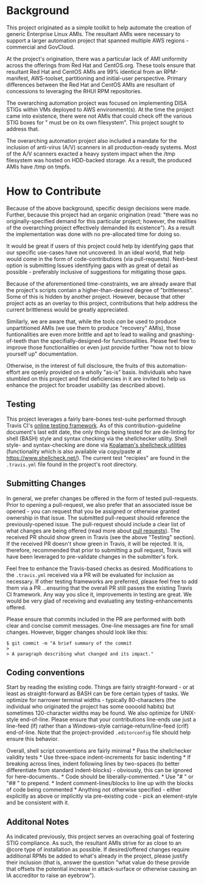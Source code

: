 # Background 

This project originated as a simple toolkit to help automate the creation of generic Enterprise Linux AMIs. The resultant AMIs were necessary to support a larger automation project that spanned multiple AWS regions - commercial and GovCloud.

At the project's origination, there was a particular lack of AMI uniformity across the offerings from Red Hat and CentOS.org. These tools ensure that resultant Red Hat and CentOS AMIs are 99% identical from an RPM-manifest, AWS-toolset, partitioning and initial-user perspective. Primary differences between the Red Hat and CentOS AMIs are resultant of concessions to leveraging the RHUI RPM repositories.

The overarching automation project was focused on implementing DISA STIGs within VMs deployed to AWS environment(s). At the time the project came into existence, there were not AMIs that could check off the various STIG boxes for "<DIRECTORY> must be on its own filesystem". This project sought to address that.

The overarching automation project also included a mandate for the inclusion of anti-virus (A/V) scanners in all production-ready systems. Most of the A/V scanners exacted a heavy system impact when the /tmp filesystem was hosted on HDD-backed storage. As a result, the produced AMIs have /tmp on tmpfs.


# How to Contribute

Because of the above background, specific design decisions were made. Further, because this project had an organic origination (read: "there was no originally-specified demand for this particular project; however, the realities of the overarching project effectively demanded its existence"). As a result the implementation was done with no pre-allocated time for doing so.

It would be great if users of this project could help by identifying gaps that our specific use-cases have not uncovered. In an ideal world, that help would come in the form of code-contributions (via pull-requests). Next-best option is submitting Issues identifying gaps with as great of detail as possible - preferably inclusive of suggestions for mitigating those gaps.

Because of the aforementioned time-constraints, we are already aware that the project's scripts contain a higher-than-desired degree of "brittleness". Some of this is hidden by another project. However, because that other project acts as an overlay to this project, contributions that help address the current brittleness would be greatly appreciated.

Similarly, we are aware that, while the tools _can_ be used to produce unpartitioned AMIs (we use them to produce "recovery" AMIs), those funtionalities are even more brittle and apt to lead to wailing and gnashing-of-teeth than the specifially-designed-for functionalities. Please feel free to improve those functionalities or even just provide further "how not to blow yourself up" documentation.

Otherwise, in the interest of full disclosure, the fruits of this automation-effort are openly provided on a wholly "as-is" basis. Individuals who have stumbled on this project and find deficiencies in it are invited to help us enhance the project for broader usability (as described above).

## Testing

This project leverages a fairly bare-bones test-suite performed through Travis CI's [online testing framework](https://travis-ci.org/). As of this contribution-guideline document's last edit date, the only things being tested for are de-linting for shell (BASH) style and syntax checking via the shellchecker utility. Shell style- and syntax-checking are done via [Koalaman's shellcheck utilities](https://github.com/koalaman/shellcheck) (functionality which is also available via copy/paste at https://www.shellcheck.net/). The current test "recipies" are found in the `.travis.yml` file found in the project's root directory.

## Submitting Changes

In general, we prefer changes be offered in the form of tested pull-requests. Prior to opening a pull-request, we also prefer that an associated issue be opened - you can request that you be assigned or otherwise granted ownership in that issue. The submitted pull-request should reference the previously-opened issue. The pull-request should include a clear list of what changes are being offered (read more about [pull requests](http://help.github.com/pull-requests/)). The received PR should show green in Travis (see the above "Testing" section). If the received PR doesn't show green in Travis, it will be rejected. It is, therefore, recommended that prior to submitting a pull request, Travis will have been leveraged to pre-validate changes in the submitter's fork.

Feel free to enhance the Travis-based checks as desired. Modifications to the `.travis.yml` received via a PR will be evaluated for inclusion as necessary. If other testing frameworks are preferred, please feel free to add them via a PR ...ensuring that the overall PR still passes the existing Travis CI framework. Any way you slice it, improvements in testing are great. We would be very glad of receiving and evaluating any testing-enhancements offered.

Please ensure that commits included in the PR are performed with both clear and concise commit messages. One-line messages are fine for small changes. However, bigger changes should look like this:

    $ git commit -m "A brief summary of the commit
    >
    > A paragraph describing what changed and its impact."

## Coding conventions

Start by reading the existing code. Things are fairly straight-forward - or at least as straight-forward as BASH can be fore certain types of tasks.  We optimize for narrower terminal widths - typically 80-characters (the individual who originated the project has some ooooold habits) but sometimes 120-character widths may be found. We also optimize for UNIX-style end-of-line. Please ensure that your contributions line-ends use just a line-feed (lf) rather than a Windows-style carriage-return/line-feed (crlf) end-of-line. Note that the project-provided `.editorconfig` file should help ensure this behavior.

Overall, shell script conventions are fairly minimal
    * Pass the shellchecker validity tests
    * Use three-space indent-increments for basic indenting
    * If breaking across lines, indent following lines by two-spaces (to better differentiate from standard indent-blocks) - obviously, this can be ignored for here-documents..
    * Code should be liberally-commented.
       * Use "# " or "## " to prepend.
       * Indent comment-lines/blocks to line up with the blocks of code being commented
    * Anything not otherwise specified - either explicitly as above or implicitly via pre-existing code - pick an element-style and be consistent with it.

## Additonal Notes

As indicated previously, this project serves an overaching goal of fostering STIG compliance. As such, the resultant AMIs strive for as close to an @core type of installation as possible. If desired/offered changes require additional RPMs be added to what's already in the project, please justify their inclusion (that is, answer the question "what value do these provide that offsets the potential increase in attack-surface or otherwise causing an IA accreditor to raise an eyebrow").
